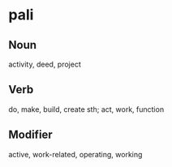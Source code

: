 pali
===

Noun
---

activity, deed, project

Verb
---

do, make, build, create sth; act, work, function

Modifier
---

active, work-related, operating, working